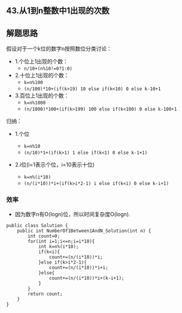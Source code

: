 ## 43.从1到n整数中1出现的次数
## 解题思路
假设对于一个k位的数字n按照数位分类讨论：
+ 1.个位上1出现的个数：
  + ``n/10+(n%10!=0?1:0)``
+ 2.十位上1出现的个数：
  + ``k=n%100``
  + ``(n/100)*10+(if(k>19) 10 else if(k<10) 0 else k-10+1``
+ 3.百位上1出现的个数：
  + ``k=n%1000``
  + ``(n/1000)*100+(if(k>199) 100 else if(k<100) 0 else k-100+1``

归纳：
+ 1.个位
  + ``k=n%10``
  + ``(n/10)*1+(if(k>1) 1 else if(k<1) 0 else k-1+1)``

+ 2.i位(i=1表示个位，i=10表示十位)
  + ``k=n%(i*10)``
  + ``(n/(i*10))*i+(if(k>i*2-1) i else if(k<i) 0 else k-i+1)``

### 效率
+ 因为数字n有O(logn)位，所以时间复杂度O(logn).

```
public class Solution {
    public int NumberOf1Between1AndN_Solution(int n) {
        int count=0;
        for(int i=1;i<=n;i=i*10){
            int k=n%(i*10);
            if(k<i){
                count+=(n/(i*10))*i;
            }else if(k>i*2-1){
                count+=(n/(i*10))*i+i;
            }else{
                count+=(n/(i*10))*i+(k-i+1);
            }
        }
        return count;
    }
}
```